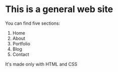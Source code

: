 # This is a general web site

You can find five sections:
1. Home
2. About
3. Portfolio
4. Blog
5. Contact

It's made only with HTML and CSS